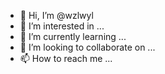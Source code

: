 - 👋 Hi, I’m @wzlwyl
- 👀 I’m interested in ...
- 🌱 I’m currently learning ...
- 💞️ I’m looking to collaborate on ...
- 📫 How to reach me ...

<!---
wzlwyl/wzlwyl is a ✨ special ✨ repository because its `README.md` (this file) appears on your GitHub profile.
You can click the Preview link to take a look at your changes.
--->
